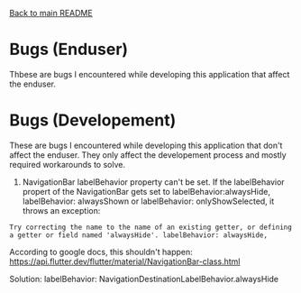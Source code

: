 [Back to main README](/README.md)

# Bugs (Enduser)
Thbese are bugs I encountered while developing this application that affect the enduser.
# Bugs (Developement)
These are bugs I encountered while developing this application that don't affect the enduser. They only affect the  developement process and mostly required workarounds to solve.

1. NavigationBar labelBehavior property can't be set.
If the labelBehavior propert of the NavigationBar gets set to
labelBehavior:alwaysHide, labelBehavior: alwaysShown or labelBehavior: onlyShowSelected, it throws an exception:
```
Try correcting the name to the name of an existing getter, or defining a getter or field named 'alwaysHide'. labelBehavior: alwaysHide,
```
According to google docs, this shouldn't happen:
https://api.flutter.dev/flutter/material/NavigationBar-class.html

Solution: 
labelBehavior: NavigationDestinationLabelBehavior.alwaysHide